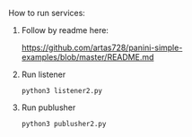 How to run services:

1. Follow by readme here:
    
    https://github.com/artas728/panini-simple-examples/blob/master/README.md

2. Run listener

   `python3 listener2.py`

3. Run publusher

   `python3 publusher2.py`
